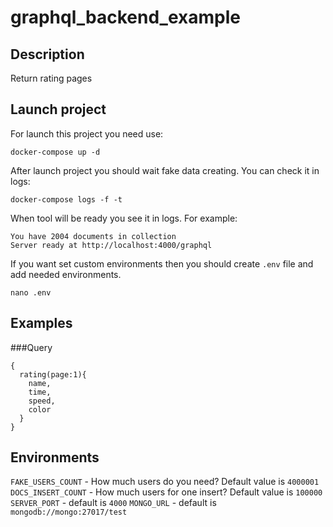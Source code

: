 # graphql_backend_example

## Description
Return rating pages

## Launch project
For launch this project you need use:
```
docker-compose up -d
```
After launch project you should wait fake data creating. You can check it in logs:
```
docker-compose logs -f -t
```
When tool will be ready you see it in logs. For example:
```
You have 2004 documents in collection
Server ready at http://localhost:4000/graphql
```

If you want set custom environments then you should create `.env` file and add needed environments.
```
nano .env
```
## Examples
###Query
```
{
  rating(page:1){
    name,
    time,
    speed,
    color
  }
}
```


## Environments
`FAKE_USERS_COUNT` - How much users do you need? Default value is `4000001`
`DOCS_INSERT_COUNT` - How much users for one insert? Default value is `100000` 
`SERVER_PORT` - default is `4000`
`MONGO_URL` - default is `mongodb://mongo:27017/test`